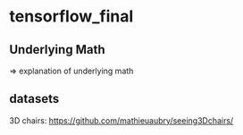 # tensorflow_final

## Underlying Math
=> explanation of underlying math


## datasets
3D chairs: https://github.com/mathieuaubry/seeing3Dchairs/

